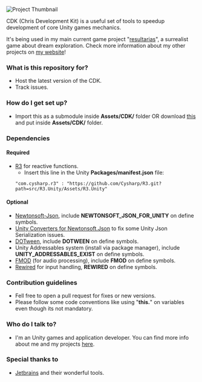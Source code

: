 ![Project Thumbnail](https://chrisdbhr.github.io/images/thumbs/cdk.png)

CDK (Chris Development Kit) is a useful set of tools to speedup development of core Unity games mechanics. 

It's being used in my main current game project "[resultarias](https://chrisjogos.com/resultarias)", a surrealist game about dream exploration.
Check more information about my other projects on [my website](https://chrisjogos.com)!

### What is this repository for? ###

* Host the latest version of the CDK.
* Track issues.

### How do I get set up? ###

* Import this as a submodule inside **Assets/CDK/** folder OR download [this](https://github.com/Chrisdbhr/CDK/archive/master.zip) and put inside **Assets/CDK/** folder.

### Dependencies

#### Required
* [R3](https://github.com/Cysharp/R3) for reactive functions.
	* Insert this line in the Unity **Packages/manifest.json** file: 
	```
	"com.cysharp.r3" : "https://github.com/Cysharp/R3.git?path=src/R3.Unity/Assets/R3.Unity"
	```
#### Optional
* [Newtonsoft-Json](https://docs.unity3d.com/Packages/com.unity.nuget.newtonsoft-json@3.0/manual/index.html), include **NEWTONSOFT_JSON_FOR_UNITY** on define symbols.
* [Unity Converters for Newtonsoft.Json](https://github.com/jilleJr/Newtonsoft.Json-for-Unity.Converters) to fix some Unity Json Serialization issues. 
* [DOTween](https://assetstore.unity.com/packages/tools/animation/dotween-hotween-v2-27676), include **DOTWEEN** on define symbols.
* Unity Addressables system (install via package manager), include **UNITY_ADDRESSABLES_EXIST** on define symbols.
* [FMOD](https://www.fmod.com) (for audio processing), include **FMOD** on define symbols.
* [Rewired](https://assetstore.unity.com/packages/tools/utilities/rewired-21676) for input handling, **REWIRED** on define symbols.

### Contribution guidelines ###

* Fell free to open a pull request for fixes or new versions.
* Please follow some code conventions like using "**this.**" on variables even though its not mandatory.

### Who do I talk to? ###

* I'm an Unity games and application developer. You can find more info about me and my projects [here](https://chrisjogos.com).

### Special thanks to ###

* [Jetbrains](https://www.jetbrains.com/?from=ChrisDevelopmentKit) and their wonderful tools.
